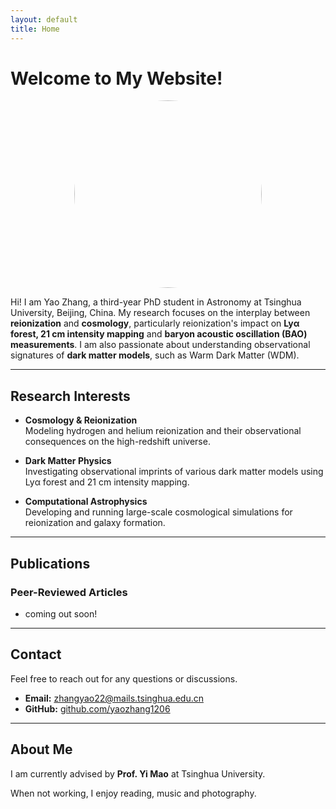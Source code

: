 ```yaml
---
layout: default
title: Home
---
```


# Welcome to My Website!

<div style="text-align: center;">
  <img src="figure/IMG_3484.jpeg" style="width: 300px; border-radius: 70%;">
</div>


Hi! I am Yao Zhang, a third-year PhD student in Astronomy at Tsinghua University, Beijing, China. My research focuses on the interplay between **reionization** and **cosmology**, particularly reionization's impact on **Lyα forest, 21 cm intensity mapping** and **baryon acoustic oscillation (BAO) measurements**. I am also passionate about understanding observational signatures of **dark matter models**, such as Warm Dark Matter (WDM).

---

## Research Interests

- **Cosmology & Reionization**  
  Modeling hydrogen and helium reionization and their observational consequences on the high-redshift universe.

- **Dark Matter Physics**  
  Investigating observational imprints of various dark matter models using Lyα forest and 21 cm intensity mapping.

- **Computational Astrophysics**  
  Developing and running large-scale cosmological simulations for reionization and galaxy formation.

---

## Publications

### Peer-Reviewed Articles
- coming out soon!

---

## Contact

Feel free to reach out for any questions or discussions.

- **Email:** zhangyao22@mails.tsinghua.edu.cn  
- **GitHub:** [github.com/yaozhang1206](https://github.com/yaozhang1206)  

---

## About Me

I am currently advised by **Prof. Yi Mao** at Tsinghua University.

When not working, I enjoy reading, music and photography.

